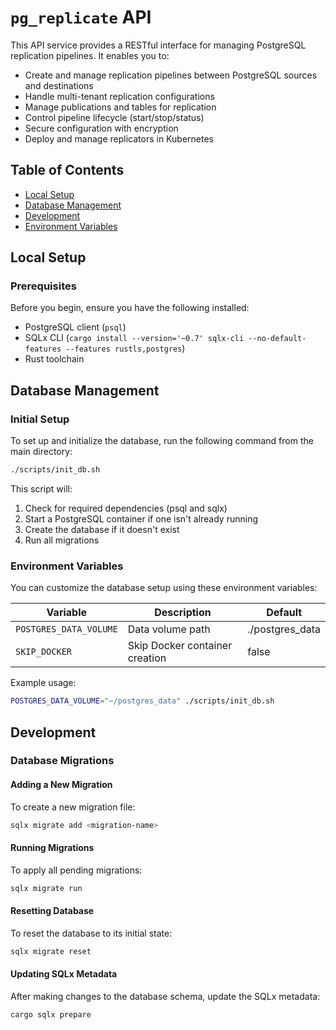 # `pg_replicate` API

This API service provides a RESTful interface for managing PostgreSQL replication pipelines. It enables you to:

- Create and manage replication pipelines between PostgreSQL sources and destinations
- Handle multi-tenant replication configurations
- Manage publications and tables for replication
- Control pipeline lifecycle (start/stop/status)
- Secure configuration with encryption
- Deploy and manage replicators in Kubernetes

## Table of Contents

- [Local Setup](#local-setup)
- [Database Management](#database-management)
- [Development](#development)
- [Environment Variables](#environment-variables)

## Local Setup

### Prerequisites

Before you begin, ensure you have the following installed:

- PostgreSQL client (`psql`)
- SQLx CLI (`cargo install --version='~0.7' sqlx-cli --no-default-features --features rustls,postgres`)
- Rust toolchain

## Database Management

### Initial Setup

To set up and initialize the database, run the following command from the main directory:

```bash
./scripts/init_db.sh
```

This script will:

1. Check for required dependencies (psql and sqlx)
2. Start a PostgreSQL container if one isn't already running
3. Create the database if it doesn't exist
4. Run all migrations

### Environment Variables

You can customize the database setup using these environment variables:

| Variable               | Description                    | Default         |
| ---------------------- | ------------------------------ | --------------- |
| `POSTGRES_DATA_VOLUME` | Data volume path               | ./postgres_data |
| `SKIP_DOCKER`          | Skip Docker container creation | false           |

Example usage:

```bash
POSTGRES_DATA_VOLUME="~/postgres_data" ./scripts/init_db.sh
```

## Development

### Database Migrations

#### Adding a New Migration

To create a new migration file:

```bash
sqlx migrate add <migration-name>
```

#### Running Migrations

To apply all pending migrations:

```bash
sqlx migrate run
```

#### Resetting Database

To reset the database to its initial state:

```bash
sqlx migrate reset
```

#### Updating SQLx Metadata

After making changes to the database schema, update the SQLx metadata:

```bash
cargo sqlx prepare
```
